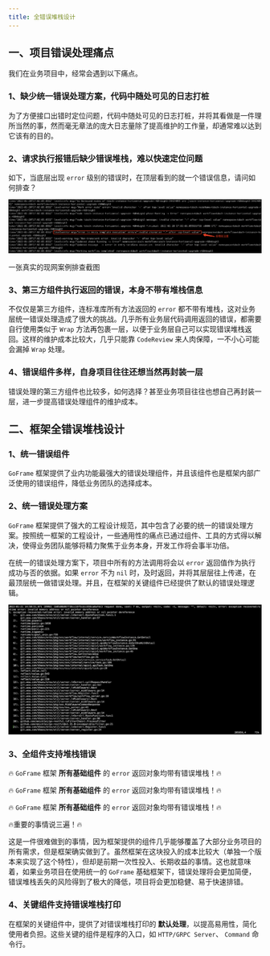 ```yaml
---
title: 全错误堆栈设计
---
```


## 一、项目错误处理痛点

我们在业务项目中，经常会遇到以下痛点。

### 1、缺少统一错误处理方案，代码中随处可见的日志打桩

为了方便接口出错时定位问题，代码中随处可见的日志打桩，并将其看做是一件理所当然的事，然而毫无章法的庞大日志量除了提高维护的工作量，却通常难以达到它该有的目的。

### 2、请求执行报错后缺少错误堆栈，难以快速定位问题

如下，当底层出现 `error` 级别的错误时，在顶层看到的就一个错误信息，请问如何排查？

![](/download/attachments/35356691/image2022-1-23_20-25-40.png?version=1&modificationDate=1642940606052&api=v2)

一张真实的现网案例排查截图

### 3、第三方组件执行返回的错误，本身不带有堆栈信息

不仅仅是第三方组件，连标准库所有方法返回的 `error` 都不带有堆栈，这对业务层统一错误处理造成了很大的挑战。几乎所有业务层代码调用返回的错误，都需要自行使用类似于 `Wrap` 方法再包裹一层，以便于业务层自己可以实现错误堆栈返回。这样的维护成本比较大，几乎只能靠 `CodeReview` 来人肉保障，一不小心可能会漏掉 `Wrap` 处理。

### 4、错误组件多样，自身项目往往还想当然再封装一层

错误处理的第三方组件也比较多，如何选择？甚至业务项目往往也想自己再封装一层，进一步提高错误处理组件的维护成本。

## 二、框架全错误堆栈设计

### 1、统一错误组件

`GoFrame` 框架提供了业内功能最强大的错误处理组件，并且该组件也是框架内部广泛使用的错误组件，降低业务团队的选择成本。

### 2、统一错误处理方案

`GoFrame` 框架提供了强大的工程设计规范，其中包含了必要的统一的错误处理方案。按照统一框架的工程设计，一些通用性的痛点已通过组件、工具的方式得以解决，使得业务团队能够将精力聚焦于业务本身，开发工作将会事半功倍。

在统一的错误处理方案下，项目中所有的方法调用将会以 `error` 返回值作为执行成功与否的依据。如果 `error` 不为 `nil` 时，及时返回，并将其层层往上传递，在最顶层统一做错误处理。并且，在框架的关键组件已经提供了默认的错误处理逻辑。

![](/download/attachments/35356691/image2022-1-23_20-50-32.png?version=2&modificationDate=1695715227671&api=v2)

### 3、全组件支持堆栈错误

🔥 `GoFrame` 框架 **所有基础组件** 的 `error` 返回对象均带有错误堆栈！🔥

🔥 `GoFrame` 框架 **所有基础组件** 的 `error` 返回对象均带有错误堆栈！🔥

🔥 `GoFrame` 框架 **所有基础组件** 的 `error` 返回对象均带有错误堆栈！🔥

🔥重要的事情说三遍！🔥

这是一件很难做到的事情，因为框架提供的组件几乎能够覆盖了大部分业务项目的所有需求，但是框架确实做到了。虽然框架在这块投入的成本比较大（单独一个版本来实现了这个特性），但却是前期一次性投入、长期收益的事情。这也就意味着，如果业务项目在使用统一的 `GoFrame` 基础框架下，错误处理将会更加简便，错误堆栈丢失的风险得到了极大的降低，项目将会更加稳健、易于快速排错。

### 4、关键组件支持错误堆栈打印

在框架的关键组件中，提供了对错误堆栈打印的 **默认处理**，以提高易用性，简化使用者负担。这些关键的组件是程序的入口，如 `HTTP/GRPC Server`、 `Command` 命令行。